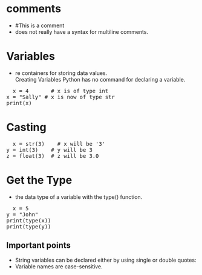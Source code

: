 # comments
 + #This is a comment<br/>
 +  does not really have a syntax for multiline comments.<br/>
# Variables
+ re containers for storing data values.<br/>
Creating Variables
Python has no command for declaring a variable.
<pre>
  x = 4       # x is of type int
x = "Sally" # x is now of type str
print(x)
</pre>
# Casting 
<pre>
  x = str(3)    # x will be '3'
y = int(3)    # y will be 3
z = float(3)  # z will be 3.0
</pre>
# Get the Type
+ the data type of a variable with the type() function.<br/>
<pre>
  x = 5
y = "John"
print(type(x))
print(type(y))
</pre>
## Important points 
+ String variables can be declared either by using single or double quotes:<br/>
+ Variable names are case-sensitive.
